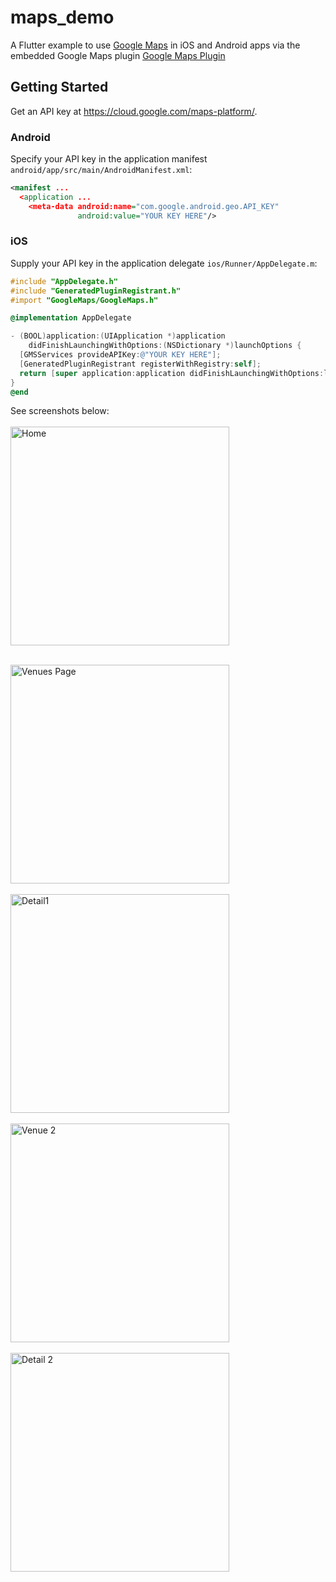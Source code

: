 # maps_demo

A Flutter example to use [Google Maps](https://developers.google.com/maps/) in
iOS and Android apps via the embedded Google Maps plugin [Google Maps Plugin](https://github.com/flutter/plugins/tree/master/packages/google_maps_flutter) 

## Getting Started

Get an API key at <https://cloud.google.com/maps-platform/>.

### Android

Specify your API key in the application manifest `android/app/src/main/AndroidManifest.xml`:

```xml
<manifest ...
  <application ...
    <meta-data android:name="com.google.android.geo.API_KEY"
               android:value="YOUR KEY HERE"/>
```

### iOS

Supply your API key in the application delegate `ios/Runner/AppDelegate.m`:

```objectivec
#include "AppDelegate.h"
#include "GeneratedPluginRegistrant.h"
#import "GoogleMaps/GoogleMaps.h"

@implementation AppDelegate

- (BOOL)application:(UIApplication *)application
    didFinishLaunchingWithOptions:(NSDictionary *)launchOptions {
  [GMSServices provideAPIKey:@"YOUR KEY HERE"];
  [GeneratedPluginRegistrant registerWithRegistry:self];
  return [super application:application didFinishLaunchingWithOptions:launchOptions];
}
@end
```

See screenshots below:<br><br>
<img src="screen1.png" alt="Home" width="350">
<br><br>

<img src="screen2.png" alt="Venues Page"  width="350">
<br><br>
<img src="screen3.png" alt="Detail1"  width="350">
<br><br>
<img src="screen4.png" alt="Venue 2"  width="350">
<br><br>
<img src="screen5.png" alt="Detail 2"  width="350">
